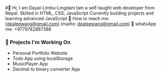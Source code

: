 #👋 Hi, I am Dayal-Limbu-Lingdam
Iam a self-taught web developer from Nepal.
Skilled in HTML, CSS, JavaScript 
Currently building projects and learning advanced JavaScript
📩 How to reach me:
[dealeewang@gmail.com] (mailto: dealeewang@gmail.com)
📲 whatsApp me: +9779742887388

### 🚀 Projects I'm Working On
- Personal Portfolio Website
- Todo App using localStorage
- MusicPlayer App
- Decimal to binary converter App
